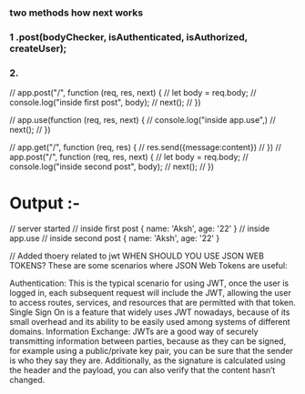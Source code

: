 ### two methods how next works 


###  1  .post(bodyChecker, isAuthenticated, isAuthorized, createUser);

###  2.
// app.post("/", function (req, res, next) {
//     let body = req.body;
//     console.log("inside first post", body);
//     next();
//       })

//     app.use(function (req, res, next) {
//     console.log("inside app.use",)
//     next();
//     })

//     app.get("/", function (req, res) {
//     res.send({message:content})
//     })
//      app.post("/", function (req, res, next) {
//     let body = req.body;
//     console.log("inside second post", body);
//     next();
//       })



#       Output :- 



//       server started
// inside first post { name: 'Aksh', age: '22' }
// inside app.use
// inside second post { name: 'Aksh', age: '22' }


// Added thoery related to jwt 
WHEN SHOULD YOU USE JSON WEB TOKENS?
These are some scenarios where JSON Web Tokens are useful:

Authentication: This is the typical scenario for using JWT, once the user is logged in, each subsequent request will include the JWT, allowing the user to access routes, services, and resources that are permitted with that token. Single Sign On is a feature that widely uses JWT nowadays, because of its small overhead and its ability to be easily used among systems of different domains.
Information Exchange: JWTs are a good way of securely transmitting information between parties, because as they can be signed, for example using a public/private key pair, you can be sure that the sender is who they say they are. Additionally, as the signature is calculated using the header and the payload, you can also verify that the content hasn’t changed.

